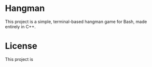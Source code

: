 # Hangman
This project is a simple, terminal-based hangman game for Bash, made entirely in C++.

# License
This project is 
